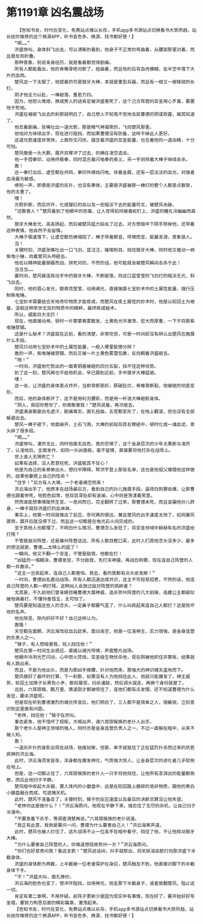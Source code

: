 # 第1191章 凶名震战场
        【告知书友，时代在变化，免费站点难以长存，手机app多书源站点切换看书大势所趋，站长给你推荐的这个换源APP，听书音色多、换源、找书都好使！】
       “啊……”
       洪盛惨叫，身体斜飞出去，可以清晰的看到，他身子不正常的弯曲着，从腰部那里对着，而且是反向折叠。
       那种景象，别说亲身经历，就是看着都觉得剧痛。
       所有人都能看出，他的脊椎骨绝对断了，扭曲着，而且他的后背血肉模糊，在半空中落下大片的血雨。
       楚风这一下太狠了，他提着的可是狼牙大棒，本就是重型兵器，而且有一根又一根锋锐的长钉。
       刚才他全力以赴，一棒砸落，重若万钧。
       因为，他怒火难熄，换成旁人的话肯定被洪盛害死了，这个己方阵营的亚圣用心歹毒，要置他于死地。
       洪盛在被砸飞出去的刹那就明白了，自己想人不知鬼不觉地击毙曹德的阴谋败露，被其知道了。
       他忍着剧痛，张嘴吐出一道光箭，那是精气神凝聚的，飞向楚风那里。
       他怕对方继续出手，现在进行阻挡，而如果曹德没有防备，这样干掉此人更好。
       这道光箭速度非常快，上面符文闪烁，蕴含着洪盛的亚圣能量，也合着他的一道血精，十分可怕。
       楚风像是一头大鹏，展开双臂冲了过去，的确在凌空追击。
       他一手捏拳印，动用终极拳，同时混合着闪电拳的奥义，另一手则拎着大棒子继续击杀。
       轰！
       这一拳打出后，虚空都在共鸣，拳印外缭绕闪电，伴着金霞，还有一层淡淡的血光，对强者血液最为敏感。
       哧啦一声，即便是洪盛的反扑，也没有奏效，主要是洪盛被那一棒打的整个人都差点散架，伤的太重了。
       噗！
       光箭折断，而后炸开，化成猩红的血以及一些暗淡下去的能量符文，被楚风击破。
       “还敢害人？”楚风看到了他眼中的怨毒，让人觉得如同被毒蛇盯上，洪盛的瞳孔冷幽幽而森然。
       狼牙大棒发光，高高扬起，而后被楚风猛力拍击了过去，对方想暗中下阴手除掉他，还带着这种表情，他自然不会留情。
       大棒子极速落下，让虚空都仿佛塌陷了，棒子带着颤音，呼啸而至，能量澎湃，景象骇人。
       当！
       关键时刻，洪盛张嘴吐出一口飞剑，蓝汪汪，璀璨刺目，挡住狼牙大棒，同时他又催动一柄紫电小锤，向着楚风头颅砸去。
       他在以精神能量御器而战，拼死对抗，不然的话，他可能就会被楚风瞬间击杀于此！
       当当当……
       霎时间，楚风接连挥动手中的狼牙大棒，不断砸落，将这口蓝莹莹的飞剑打的暗淡无光，斜飞出去。
       同时，他的眉心发光，额骨亮莹莹，动用魂光，直接施展七宝妙术中的土属性能量，强行压制紫电锤。
       七宝妙术需要结合天地奇珍物质才能练成，而楚风在练土属性的妙术时，他是以轮回土为根基，汲取这种举世无双的物质中的精粹，最终练成秘术。
       所以，威能巨大无匹！
       现在，他直接动用，顿时一片蒙蒙黄雾散发，土黄色光华激荡，宏大而厚重，一下子将那紫电锤禁锢。
       这是什么秘术？洪盛就在近前，看的清楚，非常吃惊，可是一时间却没有辨认出楚风在施展什么手段。
       楚风只动用七宝妙术中的土属性能量，一般人哪里能够分辨？
       轰的一声，紫电锤被禁锢，而后又被一片土黄色雾霭包裹，反向朝着洪盛砸去。
       “啪！”
       一时间，洪盛匆忙祭出的一面青铜盾被砸的四分五裂，挡不住这种攻势。
       到了这一刻，楚风再也不给他机会，早已跟到近前，手中狼牙大棒猛砸。
       噗！
       这一击，让洪盛的身体差点炸开，当即骨断筋折，肠破肚烂，脊椎骨断裂，他被砸的彻底变形。
       而后，他的身体断开了，这不是用利刃腰斩，而是用一杆浪大棒砸断身体。
       “阴人，我招你惹你了，你竟敢害我！”楚风说着，再次砸去。
       洪盛满身都是白毛虚汗，剧痛难忍，面孔扭曲，五官都变形了，在地上翻滚，但也没有全部躲避出去。
       楚风一棒子砸下，地面崩开，土石飞溅，大棒的前段将其右臂砸中，顿时化成一滩血泥，骨头碎了很多段。
       “啊……”
       洪盛惨叫，凄厉无比，同时他面无血色，真的恐惧了，这个金身层次的少年太果断与凌厉了，认准他后，全面发作，如同一头凶兽般，毫不留情，直接要将他打杀在战场上。
       世上谁人无惧死亡？
       如果有选择，没人愿意枉死，洪盛极其不甘心！
       他是为自己的亲弟弟出头，想扫平障碍，帮洪宇登上那张名单，这也是他祖父撺掇他这样做的，结果他要搭上自己的性命？
       “住手！”后方有人大喝，一个老者横空而来！
       洪云海出手了，他原本在战场最后方，看到自己的孙儿施展手段，逼得白刺猬自爆，让那曹德也跟着惨死，他脸色如常，但双目深处却有波澜，心中则是荡漾着笑意。
       然而谁能想事情陡然生变，一息间而已，完全翻转了过来，那曹德未死，而且诓骗他孙儿转身，一棒子就将洪盛打的血淋淋。
       事实上，他第一时间就做出了反应，奈何离的很远，兼且楚风的出手速度太快了，如同暴风骤雨，展开后就没停下过，而且这一切都是在电光石火间完成的。
       至于其他人也都懵了，不明白什么情况，曹德怎么发狂了，将亚圣领域中赫赫有名的洪盛给打残？
       不管是敌对阵营，还是雍州阵营这边，所有人都目瞪口呆，此时人们其他念头没多少，最多的想法就是，曹德……太特么的猛了！
       一瞬间，他又干翻一个亚圣，不管是敌我，他都在打！
       “凶猛的一塌糊涂，曹德发狂，不分敌我，先打天神猿，再战白刺猬，现在连自己阵营的人都一并轰杀。”
       “这主一旦疯起来，连自己人都害怕，我去，看的我都有点头皮发麻！”
       一时间，曹德凶名震动战场，所有人都迅速达成共识，这主不可轻易招惹，不然的话，他连自己阵营的人都一柄打残，这种凶人会放过敌对阵营的挑衅者？
       尤其是，不久前他们曾亲眼目睹曹德大展神威，追杀贺州阵营的几大前锋，连鹿公主都疑似被他骑着打，不懂怜香惜玉，太可怕了。
       楚风要是知道这些人的念头，一定鼻子都要气歪了，什么叫疯起来连自己人都打？这是败坏他的名声。
       他在除恶，除内奸好不好？自己这样认为。
       轰隆！
       天空都在震颤，洪云海驾驭血云赶来，震动高空，他是一位准神王，实力很强，是金身连营的负责人之一。
       “猴子，有人想暗害我，找人挡住他！”
       楚风在第一时间生出感应，直接以魂光呼啸，声震整片战场。
       他眼中冷冽光芒闪动，心中怒火焚烧，亚圣级生物伏杀他，现在刚被他抓住并算账，结果就有人跳出来。
       而且，不是为他出头，而是为那凶手撑腰，针对他而来，那强大的神识铺天盖地而下。
       楚风做好了最坏的打算，下一刹那，如果没有人为他挡住此人，他就只能爆发了，神王威势，轮回土加筷子长黑色小矛，都将展现，扫杀诸敌，然后调头就走，再换个身份就是了。
       远处，六耳猕猴、鹏万里、萧遥刚才都被惊住了，连他们都有点发懵，还不知道曹德为什么发狂，要杀洪盛呢。
       但是现在听到曹德激烈的魂光传音后，他们明白了，三人都不是简单之人，很敏锐，立刻意识到这里面有问题。
       “老林，挡住他！”猴子在厉叫。
       事态紧急，他不惜坏了规矩，大喊出声，请六耳猕猴族的老仆人出手。
       那个老仆人是神王领域的强人，同时亦是金身连营负责人之一，不过一直躲在暗中，从来不被人知。
       轰！
       一道灰扑扑的身影出现在战场，枯瘦如柴，但是，单手就抵住了正在猛烈扑杀而过来的状若疯狮的洪云海。
       此时，洪云海须发皆张，浑身都在爆发神光，气势强大惊人，让金身层次的进化者几乎软倒在地上。
       但是，这一切都止住了，六耳猕猴族的老仆人一只手将他挡住，让他所有澎湃出的能量都倒卷，而后此地归于平静。
       楚风暗中收起大杀器，置入体内的小磨盘中，这是在轮回路上磨碎的诡异物质，跟他的黑白小磨盘融合而成，可遮掩天机。
       此时，楚风不准备走了，关键时刻，猴子的反应速度以及最后的决断总算没让他失望。
       “老林你这是做什么？！”洪云海质问，他现在平静下来，强忍住了无尽的杀机，让自己归于冷漠中。
       “不要急着下杀手，等调查清楚再说。”六耳猕猴族的老仆说道。
       “我正有此意，我倒是要问一问，曹德为什么要害自己人！”洪云海寒声道。
       此时，楚风也被人拦住了，这片战场不止一位高手在暗中看守，挡住了他，不让他挥动狼牙大棒。
       “为什么要害自己阵营的人，你难道想投效贺州一方？”洪云海质问。
       “你们也好意责问我？看这支箭！”楚风说话间，抖手就祭出，将天妖溶血箭打向那洪盛下半截身体。
       洪盛的身体断为两截，上半截被一位老者保护在身后，楚风触及不到，他直接对脚下的半截身体下手。
       “不！”洪盛大叫，面孔狰狞。
       洪云海的脸色也变了，想冲开阻挡，动用神光，抢走那下半截身子，或者放翻楚风，阻止这一切。
       肯定有第二章啊，不用怀疑。前阵子更新少是因为现实中有事情，现在好了，要开始好好写圣墟，要努力构思后面的精彩篇章，激荡起来。
       【告知书友，时代在变化，免费站点难以长存，手机app多书源站点切换看书大势所趋，站长给你推荐的这个换源APP，听书音色多、换源、找书都好使！】